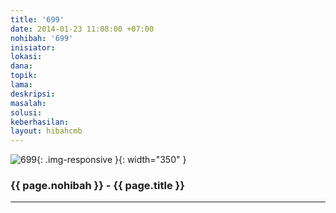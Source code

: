 ```yaml
---
title: '699'
date: 2014-01-23 11:08:00 +07:00
nohibah: '699'
inisiator: 
lokasi: 
dana: 
topik: 
lama: 
deskripsi: 
masalah: 
solusi: 
keberhasilan: 
layout: hibahcmb
---
```


![699](/static/img/hibahcmb/699.png){: .img-responsive }{: width="350" }

### {{ page.nohibah }} - {{ page.title }}

---
